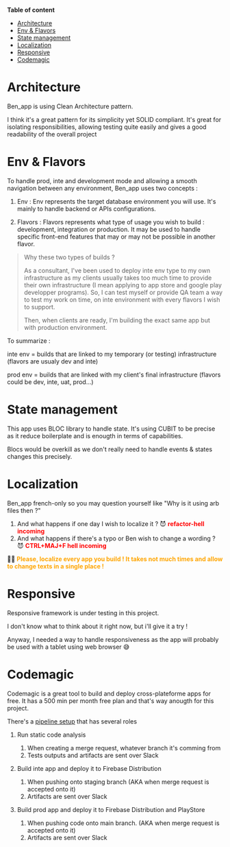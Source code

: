 **Table of content**

- [Architecture](#architecture)
- [Env \& Flavors](#env--flavors)
- [State management](#state-management)
- [Localization](#localization)
- [Responsive](#responsive)
- [Codemagic](#codemagic)


# Architecture
Ben_app is using Clean Architecture pattern.

I think it's a great pattern for its simplicity yet SOLID compliant. It's great for isolating responsibilities, allowing testing quite easily and gives a good readability of the overall project

# Env & Flavors
To handle prod, inte and development mode and allowing a smooth navigation between any environment, Ben_app uses two concepts :
1. Env : Env represents the target database environment you will use. It's mainly to handle backend or APIs configurations.

2. Flavors : Flavors represents what type of usage you wish to build : development, integration or production. It may be used to handle specific front-end features that may or may not be possible in another flavor.

>Why these two types of builds ?
>
>As a consultant, I've been used to deploy inte env type to my own infrastructure as my clients usually takes too much time to provide their own infrastructure (I mean applying to app store and google play developper programs). So, I can test myself or provide QA team a way to test my work on time, on inte environment with every flavors I wish to support.
>
>Then, when clients are ready, I'm building the exact same app but with production environment. 

To summarize :

inte env = builds that are linked to my temporary (or testing) infrastructure (flavors are usualy dev and inte)

prod env = builds that are linked with my client's final infrastructure (flavors could be dev, inte, uat, prod...)


# State management
This app uses BLOC library to handle state. It's using CUBIT to be precise as it reduce boilerplate and is enougth in terms of capabilities.

Blocs would be overkill as we don't really need to handle events & states changes this precisely.

# Localization
Ben_app french-only so you may question yourself like "Why is it using arb files then ?"

1. And what happens if one day I wish to localize it ? 😈 <span style="color: red">**refactor-hell incoming**</span>
2. And what happens if there's a typo or Ben wish to change a wording ? 😈 <span style="color: red">**CTRL+MAJ+F hell incoming**</span>

🙏🏼 <span style="color: orange">**Please, localize every app you build ! It takes not much times and allow to change texts in a single place !**</span>

# Responsive
Responsive framework is under testing in this project. 

I don't know what to think about it right now, but i'll give it a try !

Anyway, I needed a way to handle responsiveness as the app will probably be used with a tablet using web browser 😅

# Codemagic
Codemagic is a great tool to build and deploy cross-plateforme apps for free. It has a 500 min per month free plan and that's way anougth for this project.

There's a [pipeline setup](./codemagic.yaml) that has several roles
1. Run static code analysis
   1. When creating a merge request, whatever branch it's comming from
   2. Tests outputs and artifacts are sent over Slack

2. Build inte app and deploy it to Firebase Distribution
   1. When pushing onto staging branch (AKA when merge request is accepted onto it)
   2. Artifacts are sent over Slack

3. Build prod app and deploy it to Firebase Distribution and PlayStore
   1. When pushing code onto main branch. (AKA when merge request is accepted onto it)
   2. Artifacts are sent over Slack